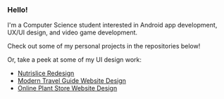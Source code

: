 ### Hello!

I'm a Computer Science student interested in Android app development, UX/UI design, and video game development.

Check out some of my personal projects in the repositories below! 

Or, take a peek at some of my UI design work:
* [Nutrislice Redesign](https://www.figma.com/proto/dhWAJqppcoOl6s9kKorOAG/NS-Redesign?node-id=4%3A9&scaling=scale-down&hide-ui=1)
* [Modern Travel Guide Website Design](https://www.figma.com/proto/OkYdEtmN1jJVCmaUxsdCsy/Modern-Travel-Guide-Website-Design?node-id=0%3A3&scaling=scale-down-width&hide-ui=1)
* [Online Plant Store Website Design](https://www.figma.com/proto/DZyoeQ6POpmM4wgXmx6tTG/Slightly-Odd-Plant-Website-Design?node-id=0%3A3&scaling=scale-down-width&hide-ui=1)

